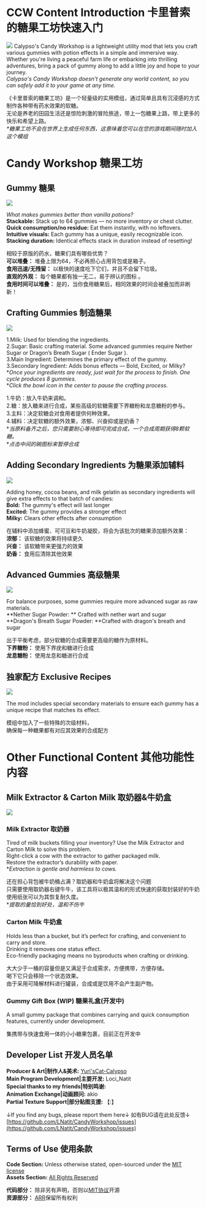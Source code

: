 # CCW Content Introduction 卡里普索的糖果工坊快速入门
![](img/logo.png)
Calypso's Candy Workshop is a lightweight utility mod that lets you craft various gummies with potion effects in a simple and immersive way.  
Whether you're living a peaceful farm life or embarking into thrilling adventures, bring a pack of gummy along to add a little joy and hope to your journey.  
_Calypso's Candy Workshop doesn't generate any world content, so you can safely add it to your game at any time._

《卡里普索的糖果工坊》是一个轻量级的实用模组，通过简单且具有沉浸感的方式制作各种带有药水效果的软糖。  
无论是养老的田园生活还是惊险刺激的冒险旅途，带上一包糖果上路，带上更多的快乐和希望上路。  
_*糖果工坊不会在世界上生成任何东西，这意味着您可以在您的游戏期间随时加入这个模组_


# Candy Workshop 糖果工坊

## Gummy 糖果
![](img/img1.png)

_What makes gummies better than vanilla potions?_    
**Stackable:** Stack up to 64 gummies — no more inventory or chest clutter.  
**Quick consumption/no residue:** Eat them instantly, with no leftovers.    
**Intuitive visuals:** Each gummy has a unique, easily recognizable icon.  
**Stacking duration:** Identical effects stack in duration instead of resetting!

相较于原版的药水，糖果们具有哪些优势？  
**可以堆叠：** 堆叠上限为64，不必再担心占用背包或是箱子。  
**食用迅速/无残留：** 以极快的速度吃下它们，并且不会留下垃圾。  
**直观的外观：** 每个糖果都有独一无二，易于辨认的图标  。  
**食用时间可以堆叠：** 是的，当你食用糖果后，相同效果的时间会被叠加而非刷新！


## Crafting Gummies 制造糖果
![](img/img2.gif)

1.Milk: Used for blending the ingredients.  
2.Sugar: Basic crafting material. Some advanced gummies require Nether Sugar or Dragon’s Breath Sugar ( Ender Sugar ).  
3.Main Ingredient: Determines the primary effect of the gummy.  
3.Secondary Ingredient: Adds bonus effects — Bold, Excited, or Milky?    
**Once your ingredients are ready, just wait for the process to finish. One cycle produces 8 gummies.*    
**Click the bowl icon in the center to pause the crafting process.*

1.牛奶：放入牛奶来调和。  
2.糖：放入糖来进行合成，某些高级的软糖需要下界糖粉和龙息糖粉的参与。  
3.主料：决定软糖会对食用者提供何种效果。  
4.辅料：决定软糖的额外效果，浓郁、兴奋抑或是奶香？  
**当原料备齐之后，您只需要耐心等待即可完成合成，一个合成周期获得8颗软糖。*  
**点击中间的碗图标来暂停合成*


## Adding Secondary Ingredients 为糖果添加辅料
![](img/img3.png)

Adding honey, cocoa beans, and milk gelatin as secondary ingredients will give extra effects to that batch of candies:    
**Bold:** The gummy's effect will last longer  
**Excited:** The gummy provides a stronger effect    
**Milky:** Clears other effects after consumption

在辅料中添加蜂蜜、可可豆和牛奶凝胶，将会为该批次的糖果添加额外效果：  
**浓郁：** 该软糖的效果将持续更久  
**兴奋：** 该软糖带来更强力的效果  
**奶香：** 食用后清除其他效果


## Advanced Gummies 高级糖果
![](img/img4.png)

For balance purposes, some gummies require more advanced sugar as raw materials.    
**Nether Sugar Powder: ** Crafted with nether wart and sugar  
**Dragon's Breath Sugar Powder: **Crafted with dragon's breath and sugar

出于平衡考虑，部分软糖的合成需要更高级的糖作为原材料。  
**下界糖粉：** 使用下界疣和糖进行合成  
**龙息糖粉：** 使用龙息和糖进行合成


## 独家配方 Exclusive Recipes
![](img/img5.png)

The mod includes special secondary materials to ensure each gummy has a unique recipe that matches its effect.

模组中加入了一些特殊的次级材料，  
确保每一种糖果都有对应其效果的合成配方


# Other Functional Content 其他功能性内容
## Milk Extractor & Carton Milk 取奶器&牛奶盒
![](img/img6.png)
### Milk Extractor 取奶器
Tired of milk buckets filling your inventory? Use the Milk Extractor and Carton Milk to solve this problem.    
Right-click a cow with the extractor to gather packaged milk.    
Restore the extractor’s durability with paper.    
**Extraction is gentle and harmless to cows.*  

还在担心背包被牛奶桶占满？取奶器和牛奶盒将解决这个问题  
只需要使用取奶器右键牛牛，该工具将以极其温和的形式快速的获取封装好的牛奶  
使用纸张可以为其恢复耐久度。  
**提取的量恰到好处，温和不伤牛*  

### Carton Milk 牛奶盒
Holds less than a bucket, but it’s perfect for crafting, and convenient to carry and store.  
Drinking it removes one status effect.  
Eco-friendly packaging means no byproducts when crafting or drinking.

大大少于一桶的容量但是又满足于合成需求，方便携带，方便存储。  
喝下它只会移除一个状态效果。  
由于采用可降解材料进行罐装，合成或是饮用不会产生副产物。

### Gummy Gift Box (WIP) 糖果礼盒(开发中)
A small gummy package that combines carrying and quick consumption features, currently under development.

集携带与快速食用一体的小小糖果包裹，目前正在开发中


## Developer List 开发人员名单
**Producer & Art|制作人&美术:** [Yuri'sCat-Calypso](https://space.bilibili.com/1704421)    
**Main Program Development|主要开发:** Loci_Natit  
**Special thanks to my friends|特别鸣谢:**    
**Animation Exchange|动画顾问:** akio  
**Partial Texture Support|部分贴图支援:** 【:】

↓If you find any bugs, please report them here↓  如有BUG请在此处反馈↓
[https://github.com/LNatit/CandyWorkshop/issues](https://github.com/LNatit/CandyWorkshop/issues)


## Terms of Use 使用条款
**Code Section:** Unless otherwise stated, open-sourced under the [MIT license](LICENSE-CODE)  
**Assets Section:** [All Rights Reserved](LICENSE-RESOURCES)

**代码部分：** 除非另有声明，否则以[MIT协议](LICENSE-CODE)开源  
**资源部分：** [ARR](LICENSE-RESOURCES)保留所有权利  
